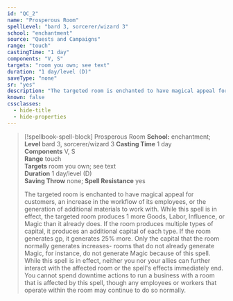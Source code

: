 ```yaml
---
id: "QC_2"
name: "Prosperous Room"
spellLevel: "bard 3, sorcerer/wizard 3"
school: "enchantment"
source: "Quests and Campaigns"
range: "touch"
castingTime: "1 day"
components: "V, S"
targets: "room you own; see text"
duration: "1 day/level (D)"
saveType: "none"
sr: "yes"
description: "The targeted room is enchanted to have magical appeal for customers, an increase in the workflow of its employees, or the generation of additional materials to work with. While this spell is in effect, the targeted room produces 1 more Goods, Labor, Influence, or Magic than it already does. If the room produces multiple types of capital, it produces an additional capital of each type. If the room generates gp, it generates 25% more. Only the capital that the room normally generates increases- rooms that do not already generate Magic, for instance, do not generate Magic because of this spell.  While this spell is in effect, neither you nor your allies can further interact with the affected room or the spell's effects immediately end. You cannot spend downtime actions to run a business with a room that is affected by this spell, though any employees or workers that operate within the room may continue to do so normally."
known: false
cssclasses:
  - hide-title
  - hide-properties
---
```


> [!spellbook-spell-block] Prosperous Room
> **School:** enchantment; **Level** bard 3, sorcerer/wizard 3
> **Casting Time** 1 day  
> **Components** V, S  
> **Range** touch  
> **Targets** room you own; see text  
> **Duration** 1 day/level (D)  
> **Saving Throw** none; **Spell Resistance** yes
> 
> The targeted room is enchanted to have magical appeal for customers, an increase in the workflow of its employees, or the generation of additional materials to work with. While this spell is in effect, the targeted room produces 1 more Goods, Labor, Influence, or Magic than it already does. If the room produces multiple types of capital, it produces an additional capital of each type. If the room generates gp, it generates 25% more. Only the capital that the room normally generates increases- rooms that do not already generate Magic, for instance, do not generate Magic because of this spell.  While this spell is in effect, neither you nor your allies can further interact with the affected room or the spell's effects immediately end. You cannot spend downtime actions to run a business with a room that is affected by this spell, though any employees or workers that operate within the room may continue to do so normally.